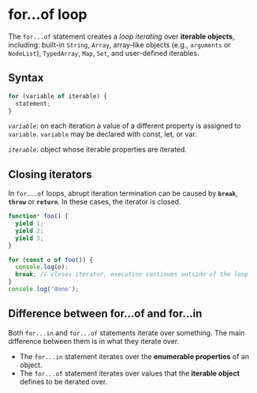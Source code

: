 # for...of loop

The `for...of` statement creates a _loop iterating_ over **iterable objects**, including: built-in `String`, `Array`, array-like objects (e.g., `arguments` or `NodeList`), `TypedArray`, `Map`, `Set`, and user-defined iterables.

## Syntax

```js
for (variable of iterable) {
  statement;
}
```

_`variable`_: on each iteration a value of a different property is assigned to `variable`. `variable` may be declared with const, let, or var.

_`iterable`_: object whose iterable properties are iterated.

## Closing iterators

In `for...of` loops, abrupt iteration termination can be caused by **`break`**, **`throw`** or **`return`**. In these cases, the iterator is closed.

```js
function* foo() {
  yield 1;
  yield 2;
  yield 3;
}

for (const o of foo()) {
  console.log(o);
  break; // closes iterator, execution continues outside of the loop
}
console.log('done');
```

## Difference between for...of and for...in

Both `for...in` and `for...of` statements iterate over something. The main difference between them is in what they iterate over.

- The `for...in` statement iterates over the **enumerable properties** of an object.
- The `for...of` statement iterates over values that the **iterable object** defines to be iterated over.
